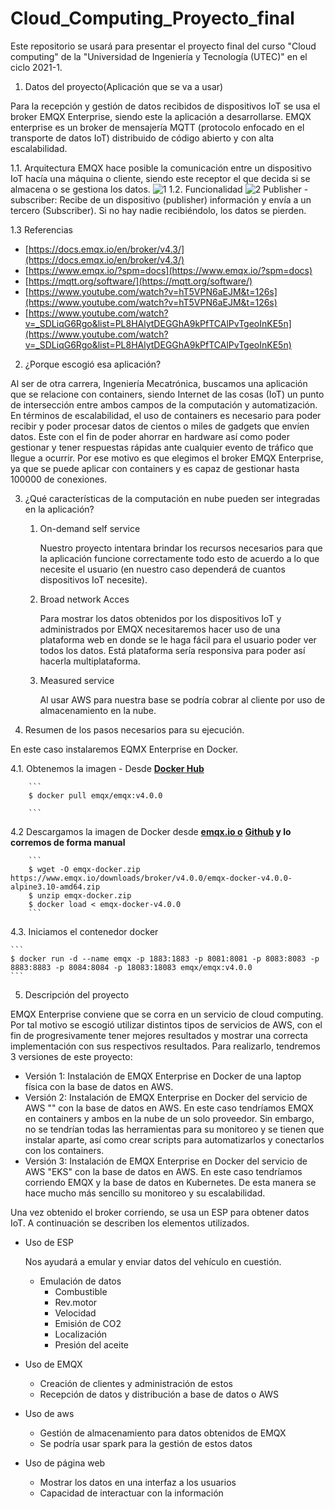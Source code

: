 # Cloud_Computing_Proyecto_final
Este repositorio se usará para presentar el proyecto final del curso "Cloud computing" de la "Universidad de Ingeniería y Tecnología (UTEC)" en el ciclo 2021-1.
1. Datos del proyecto(Aplicación que se va a usar)

Para la recepción y gestión de datos recibidos de dispositivos IoT se usa el broker EMQX Enterprise, siendo este la aplicación a desarrollarse. EMQX enterprise es un broker de mensajería MQTT (protocolo enfocado en el transporte de datos IoT) distribuido de código abierto y con alta escalabilidad.

1.1. Arquitectura
    EMQX hace posible la comunicación entre un dispositivo IoT hacía una máquina o cliente, siendo este receptor el que decida si se almacena o se gestiona los datos.
![1](https://user-images.githubusercontent.com/40177903/124541985-2b16d580-dde8-11eb-9835-58f4bc264d64.png)
1.2. Funcionalidad
![2](https://user-images.githubusercontent.com/40177903/124541995-310cb680-dde8-11eb-835f-8232cd5148c9.png)
    Publisher - subscriber: Recibe de un dispositivo (publisher) información y envía a un tercero (Subscriber). Si no hay nadie recibiéndolo, los datos se pierden.

1.3 Referencias
- [https://docs.emqx.io/en/broker/v4.3/](https://docs.emqx.io/en/broker/v4.3/)
- [https://www.emqx.io/?spm=docs](https://www.emqx.io/?spm=docs)
- [https://mqtt.org/software/](https://mqtt.org/software/)
- [https://www.youtube.com/watch?v=hT5VPN6aEJM&t=126s](https://www.youtube.com/watch?v=hT5VPN6aEJM&t=126s)
- [https://www.youtube.com/watch?v=_SDLiqG6Rgo&list=PL8HAlytDEGGhA9kPfTCAlPvTgeoInKE5n](https://www.youtube.com/watch?v=_SDLiqG6Rgo&list=PL8HAlytDEGGhA9kPfTCAlPvTgeoInKE5n)
2. ¿Porque  escogió  esa  aplicación? 

Al ser de otra carrera, Ingeniería Mecatrónica, buscamos una aplicación que se relacione con containers, siendo Internet de las cosas (IoT) un punto de intersección entre ambos campos de la computación y automatización. En términos de escalabilidad, el uso de containers es necesario para poder recibir y poder procesar datos de cientos o miles de gadgets que envíen datos. Este con el fin de poder ahorrar en hardware así como poder gestionar y tener respuestas rápidas ante cualquier evento de tráfico que llegue a ocurrir. Por ese motivo es que elegimos el broker EMQX Enterprise, ya que se puede aplicar con containers y es capaz de gestionar hasta 100000 de conexiones.

3. ¿Qué  características  de  la  computación  en  nube pueden ser integradas en la aplicación? 
    1. On-demand self service

        Nuestro proyecto intentara brindar los recursos necesarios para que la aplicación funcione correctamente todo esto de acuerdo a lo que necesite el usuario (en nuestro caso dependerá de cuantos dispositivos IoT necesite).  

    2. Broad network Acces

        Para mostrar los datos obtenidos por los dispositivos IoT y administrados por EMQX necesitaremos hacer uso de una plataforma web en donde se le haga fácil para el usuario poder ver todos los datos. Está plataforma sería responsiva para poder así hacerla multiplataforma.

    3. Measured service

        Al usar AWS para nuestra base se podría cobrar al cliente por uso de almacenamiento en la nube.

4. Resumen de los pasos necesarios para su ejecución.

En este caso instalaremos EQMX Enterprise en Docker.

4.1. Obtenemos la imagen
    - Desde **[Docker Hub](https://hub.docker.com/r/emqx/emqx)**

        ```
        $ docker pull emqx/emqx:v4.0.0

        ```
4.2 Descargamos la imagen de Docker desde **[emqx.io o](https://www.emqx.io/downloads/broker?osType=Linux)** **[Github](https://github.com/emqx/emqx/releases) y lo corremos de forma manual**

        ```
        $ wget -O emqx-docker.zip https://www.emqx.io/downloads/broker/v4.0.0/emqx-docker-v4.0.0-alpine3.10-amd64.zip
        $ unzip emqx-docker.zip
        $ docker load < emqx-docker-v4.0.0
        ```

4.3. Iniciamos el contenedor docker

    ```
    $ docker run -d --name emqx -p 1883:1883 -p 8081:8081 -p 8083:8083 -p 8883:8883 -p 8084:8084 -p 18083:18083 emqx/emqx:v4.0.0
    ```
 
5. Descripción del proyecto

EMQX Enterprise conviene que se corra en un servicio de cloud computing. Por tal motivo se escogió utilizar distintos tipos de servicios de AWS, con el fin de progresivamente tener mejores resultados y mostrar una correcta implementación con sus respectivos resultados. Para realizarlo, tendremos 3 versiones de este proyecto:
- Versión 1: Instalación de EMQX Enterprise en Docker de una laptop física con la base de datos en AWS. 
- Versión 2: Instalación de EMQX Enterprise en Docker del servicio de AWS "" con la base de datos en AWS.
    En este caso tendríamos EMQX en containers y ambos en la nube de un solo proveedor. Sin embargo, no se tendrían todas las herramientas para su monitoreo y se tienen que instalar aparte, así como crear scripts para automatizarlos y conectarlos con los containers.
- Versión 3: Instalación de EMQX Enterprise en Docker del servicio de AWS "EKS" con la base de datos en AWS.
    En este caso tendríamos corriendo EMQX y la base de datos en Kubernetes. De esta manera se hace mucho más sencillo su monitoreo y su escalabilidad.
    
Una vez obtenido el broker corriendo, se usa un ESP para obtener datos IoT. A continuación se describen los elementos utilizados. 

- Uso de ESP

    Nos ayudará a emular y enviar datos del vehículo en cuestión.

    - Emulación de datos
        - Combustible
        - Rev.motor
        - Velocidad
        - Emisión de CO2
        - Localización
        - Presión del aceite
- Uso de EMQX
    - Creación de clientes y administración de estos
    - Recepción de datos y distribución a base de datos o AWS
- Uso de aws
    - Gestión de almacenamiento para datos obtenidos de EMQX
    - Se podría usar spark para la gestión de estos datos
- Uso de página web
    - Mostrar los datos en una interfaz a los usuarios
    - Capacidad de interactuar con la información
